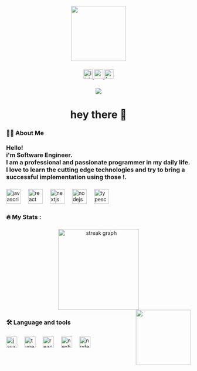 <div align="center">
  <img height="150" src="https://media.licdn.com/dms/image/v2/D5603AQHX5G68-hsLSQ/profile-displayphoto-shrink_800_800/profile-displayphoto-shrink_800_800/0/1719016988565?e=1732752000&v=beta&t=PJuXkSbJjUVMwggybFjnd2iDT2BHbxLVyNdn7-vZz8s"  />
</div>

###

<div align="center">
  <a href="https://www.linkedin.com/in/mahfuj-ahamed/" target="_blank">
    <img src="https://img.shields.io/static/v1?message=LinkedIn&logo=linkedin&label=&color=0077B5&logoColor=white&labelColor=&style=for-the-badge" height="25" alt="linkedin logo"  />
  </a>
  <a href="mdmahfuj.seu@gmail.com" target="_blank">
    <img src="https://img.shields.io/static/v1?message=Gmail&logo=gmail&label=&color=D14836&logoColor=white&labelColor=&style=for-the-badge" height="25" alt="gmail logo"  />
  </a>
  <a href="https://www.facebook.com/md.mahfuj.1272010" target="_blank">
    <img src="https://img.shields.io/static/v1?message=Facebook&logo=facebook&label=&color=1877F2&logoColor=white&labelColor=&style=for-the-badge" height="25" alt="facebook logo"  />
  </a>
</div>

###

<div align="center">
  <img src="https://visitor-badge.laobi.icu/badge?page_id=Md-Mahfuj.Md-Mahfuj&"  />
</div>

###

<h1 align="center">hey there 👋</h1>

###

<h3 align="left">👩‍💻  About Me <br><br>Hello!<br>i'm Software Engineer.<br>I am a professional and passionate programmer in my daily life. I love to learn the cutting edge technologies and try to bring a successful implementation using those !.</h3>

###

<div align="left">
  <img src="https://cdn.jsdelivr.net/gh/devicons/devicon/icons/javascript/javascript-original.svg" height="40" alt="javascript logo"  />
  <img width="12" />
  <img src="https://cdn.jsdelivr.net/gh/devicons/devicon/icons/react/react-original.svg" height="40" alt="react logo"  />
  <img width="12" />
  <img src="https://cdn.jsdelivr.net/gh/devicons/devicon/icons/nextjs/nextjs-original.svg" height="40" alt="nextjs logo"  />
  <img width="12" />
  <img src="https://cdn.jsdelivr.net/gh/devicons/devicon/icons/nodejs/nodejs-original.svg" height="40" alt="nodejs logo"  />
  <img width="12" />
  <img src="https://cdn.jsdelivr.net/gh/devicons/devicon/icons/typescript/typescript-original.svg" height="40" alt="typescript logo"  />
</div>

###

<h3 align="left">🔥   My Stats :</h3>

###

<div align="center">
  <img src="https://streak-stats.demolab.com?user=Md-Mahfuj&locale=en&mode=daily&theme=dark&hide_border=false&border_radius=5&order=3" height="220" alt="streak graph"  />
</div>



<img align="right" height="150" src="https://cdn.dribbble.com/userupload/16393801/file/original-0fad0f05274143d4a74101273105c3ac.png?resize=1024x768"  />

###

###

<h3 align="left">🛠 Language and tools</h3>

###

<div align="left">
  <img src="https://cdn.jsdelivr.net/gh/devicons/devicon/icons/javascript/javascript-original.svg" height="30" alt="javascript logo"  />
  <img width="12" />
  <img src="https://cdn.jsdelivr.net/gh/devicons/devicon/icons/typescript/typescript-original.svg" height="30" alt="typescript logo"  />
  <img width="12" />
  <img src="https://cdn.jsdelivr.net/gh/devicons/devicon/icons/react/react-original.svg" height="30" alt="react logo"  />
  <img width="12" />
  <img src="https://cdn.jsdelivr.net/gh/devicons/devicon/icons/nextjs/nextjs-original.svg" height="30" alt="nextjs logo"  />
  <img width="12" />
  <img src="https://cdn.jsdelivr.net/gh/devicons/devicon/icons/nodejs/nodejs-original.svg" height="30" alt="nodejs logo"  />
</div>






